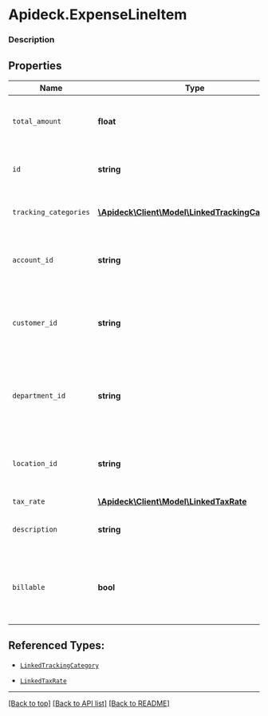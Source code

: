 # Apideck.ExpenseLineItem

### Description

## Properties
Name | Type | Description | Notes
------------ | ------------- | ------------- | -------------
`total_amount` | **float** | The total amount of the expense line item. | 
`id` | **string** | A unique identifier for an object. | [optional] 
`tracking_categories` | [**\Apideck\Client\Model\LinkedTrackingCategory[]**](LinkedTrackingCategory.md) | A list of linked tracking categories. | [optional] 
`account_id` | **string** | The unique identifier for the ledger account. | [optional] 
`customer_id` | **string** | The ID of the customer this expense item is linked to. | [optional] 
`department_id` | **string** | The ID of the department this expense item is linked to. | [optional] 
`location_id` | **string** | The ID of the location this expense item is linked to. | [optional] 
`tax_rate` | [**\Apideck\Client\Model\LinkedTaxRate**](LinkedTaxRate.md) |  | [optional] 
`description` | **string** | The expense line item description | [optional] 
`billable` | **bool** | Boolean that indicates if the line item is billable or not. | [optional] 





## Referenced Types:


* [`LinkedTrackingCategory`](LinkedTrackingCategory.md)




* [`LinkedTaxRate`](LinkedTaxRate.md)



---

[[Back to top]](#) [[Back to API list]](../../../../README.md#documentation-for-api-endpoints) [[Back to README]](../../../../README.md)


